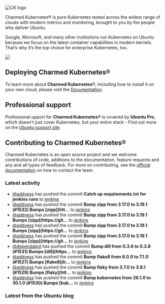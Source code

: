 ![CK logo](https://assets.ubuntu.com/v1/451d4cf4-Charmed+Kubernetes_RGB_onWhite_2022.svg)

Charmed Kubernetes® is pure Kubernetes tested across the widest range of clouds with modern metrics and monitoring, brought to you by the people who deliver Ubuntu.

Google, Microsoft, and many other institutions run Kubernetes on Ubuntu because we focus on the latest container capabilities in modern kernels. That’s why it’s the top choice for enterprise Kubernetes, too.

![](https://assets.ubuntu.com/v1/843c77b6-juju-at-a-glace.svg)

## Deploying Charmed Kubernetes®

To learn more about **Charmed Kubernetes**®, including how to install it on your own cloud, please visit the [Documentation][docs].

## Professional support

Professional upport for **Charmed Kubernetes**® is covered by **Ubuntu Pro**, which doesn't just cover Kubernetes, but your entire stack - Find out more on the [Ubuntu support site](https://ubuntu.com/support).

## Contributing to Charmed Kubernetes®

Charmed Kubernetes is an open source project and we welcome contributions of code, additions to the documentation, feature requests and any and all types of feedback. For more on contributing, see the [official documentation][get-in-touch] on how to contact the team.

<!-- LINKS -->
[docs]: https://ubuntu.com/kubernetes/docs
[get-in-touch]: https://ubuntu.com/kubernetes/docs/get-in-touch

### Latest activity

<!-- activity starts -->
 - [@addyess](https://github.com/addyess) has pushed the commit **Catch up requirements.txt for jenkins runs** to [jenkins](https://github.com/charmed-kubernetes/jenkins)
 - [@addyess](https://github.com/addyess) has pushed the commit **Bump zipp from 3.17.0 to 3.19.1 (#1532)  Bumps [zipp](htt...** to [jenkins](https://github.com/charmed-kubernetes/jenkins)
 - [@addyess](https://github.com/addyess) has pushed the commit **Bump zipp from 3.17.0 to 3.19.1  Bumps [zipp](https://git...** to [jenkins](https://github.com/charmed-kubernetes/jenkins)
 - [@addyess](https://github.com/addyess) has pushed the commit **Bump zipp from 3.17.0 to 3.19.1  Bumps [zipp](https://git...** to [jenkins](https://github.com/charmed-kubernetes/jenkins)
 - [@addyess](https://github.com/addyess) has pushed the commit **Bump zipp from 3.17.0 to 3.19.1  Bumps [zipp](https://git...** to [jenkins](https://github.com/charmed-kubernetes/jenkins)
 - [@dependabot](https://github.com/dependabot[bot]) has pushed the commit **Bump dill from 0.3.6 to 0.3.8 (#1531)  Bumps [dill](https...** to [jenkins](https://github.com/charmed-kubernetes/jenkins)
 - [@addyess](https://github.com/addyess) has pushed the commit **Bump flake8 from 6.0.0 to 7.1.0 (#1527)  Bumps [flake8](h...** to [jenkins](https://github.com/charmed-kubernetes/jenkins)
 - [@addyess](https://github.com/addyess) has pushed the commit **Bump flaky from 3.7.0 to 3.8.1 (#1529)  Bumps [flaky](htt...** to [jenkins](https://github.com/charmed-kubernetes/jenkins)
 - [@addyess](https://github.com/addyess) has pushed the commit **Bump kubernetes from 26.1.0 to 30.1.0 (#1530)  Bumps [kub...** to [jenkins](https://github.com/charmed-kubernetes/jenkins)
<!-- activity ends -->

<!-- roadmap starts -->

<!-- roadmap ends -->

### Latest from the Ubuntu blog

<!-- blog starts -->

<!-- blog ends -->

